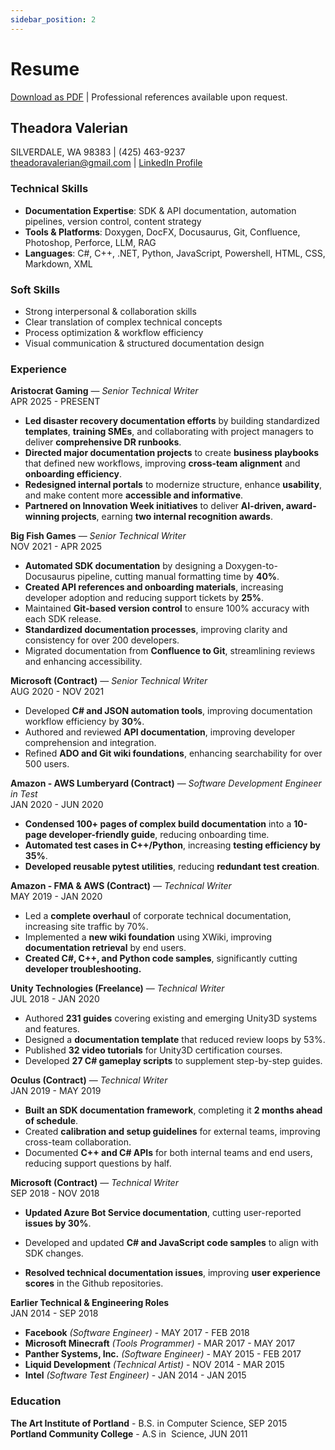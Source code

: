 ```yaml
---
sidebar_position: 2
---
```


# Resume

<FAIcon icon="fa-solid fa-file-pdf" size="1.5x" /> [Download as PDF](../static/files/theadora_valerian_resume.pdf) | Professional references available upon request.

## Theadora Valerian                                   
SILVERDALE, WA 98383 | (425) 463-9237 <br />
[theadoravalerian@gmail.com](mailto:theadoravalerian@gmail.com) | <FAIcon icon="fa-brands fa-linkedin" size="1x" /> [LinkedIn Profile](https://www.linkedin.com/in/theadora-valerian)

### Technical Skills

- **Documentation Expertise**: SDK & API documentation, automation pipelines, version control, content strategy  
- **Tools & Platforms**: Doxygen, DocFX, Docusaurus, Git, Confluence, Photoshop, Perforce, LLM, RAG  
- **Languages**: C\#, C\+\+, .NET, Python, JavaScript, Powershell, HTML, CSS, Markdown, XML

### Soft Skills

- Strong interpersonal & collaboration skills
- Clear translation of complex technical concepts
- Process optimization & workflow efficiency
- Visual communication & structured documentation design

### Experience

**Aristocrat Gaming** — _Senior Technical Writer_ <br />
APR 2025 - PRESENT

- **Led disaster recovery documentation efforts** by building standardized **templates**, **training SMEs**, and collaborating with project managers to deliver **comprehensive DR runbooks**.  
- **Directed major documentation projects** to create **business playbooks** that defined new workflows, improving **cross-team alignment** and **onboarding efficiency**.  
- **Redesigned internal portals** to modernize structure, enhance **usability**, and make content more **accessible and informative**.  
- **Partnered on Innovation Week initiatives** to deliver **AI-driven, award-winning projects**, earning **two internal recognition awards**. 

**Big Fish Games** — _Senior Technical Writer_ <br />
NOV 2021 - APR 2025

- **Automated SDK documentation** by designing a Doxygen-to-Docusaurus pipeline, cutting manual formatting time by **40%**.  
- **Created API references and onboarding materials**, increasing developer adoption and reducing support tickets by **25%**.  
- Maintained **Git-based version control** to ensure 100% accuracy with each SDK release.  
- **Standardized documentation processes**, improving clarity and consistency for over 200 developers.  
- Migrated documentation from **Confluence to Git**, streamlining reviews and enhancing accessibility.  

**Microsoft (Contract)** — _Senior Technical Writer_ <br />
AUG 2020 - NOV 2021

- Developed **C\# and JSON automation tools**, improving documentation workflow efficiency by **30%**.  
- Authored and reviewed **API documentation**, improving developer comprehension and integration.  
- Refined **ADO and Git wiki foundations**, enhancing searchability for over 500 users.  

**Amazon - AWS Lumberyard (Contract)** — _Software Development Engineer in Test_ <br />
JAN 2020 - JUN 2020

- **Condensed 100+ pages of complex build documentation** into a **10-page developer-friendly guide**, reducing onboarding time.  
- **Automated test cases in C++/Python**, increasing **testing efficiency by 35%**.  
- **Developed reusable pytest utilities**, reducing **redundant test creation**.

**Amazon - FMA & AWS (Contract)** — _Technical Writer_ <br />
MAY 2019 - JAN 2020

- Led a **complete overhaul** of corporate technical documentation, increasing site traffic by 70%.  
- Implemented a **new wiki foundation** using XWiki, improving **documentation retrieval** by end users.  
- **Created C\#, C++, and Python code samples**, significantly cutting **developer troubleshooting.**

**Unity Technologies (Freelance)** — _Technical Writer_ <br />
JUL 2018 - JAN 2020

- Authored **231 guides** covering existing and emerging Unity3D systems and features.  
- Designed a **documentation template** that reduced review loops by 53%.  
- Published **32 video tutorials** for Unity3D certification courses.  
- Developed **27 C\# gameplay scripts** to supplement step-by-step guides.

**Oculus (Contract)** — _Technical Writer_ <br />
JAN 2019 - MAY 2019

- **Built an SDK documentation framework**, completing it **2 months ahead of schedule**.  
- Created **calibration and setup guidelines** for external teams, improving cross-team collaboration.  
- Documented **C++ and C\# APIs** for both internal teams and end users, reducing support questions by half.

**Microsoft (Contract)** — _Technical Writer_ <br />
SEP 2018 - NOV 2018

- **Updated Azure Bot Service documentation**, cutting user-reported **issues by 30%**.  
* Developed and updated **C\# and JavaScript code samples** to align with SDK changes.  
- **Resolved technical documentation issues**, improving **user experience scores** in the Github repositories.

**Earlier Technical & Engineering Roles**<br />
JAN 2014 - SEP 2018

- **Facebook** *(Software Engineer)* - MAY 2017 - FEB 2018
- **Microsoft Minecraft** *(Tools Programmer)* - MAR 2017 - MAY 2017
- **Panther Systems, Inc.** *(Software Engineer)* - MAY 2015 - FEB 2017
- **Liquid Development** *(Technical Artist)* - NOV 2014 - MAR 2015
- **Intel** *(Software Test Engineer)* - JAN 2014 - JAN 2015

### Education

**The Art Institute of Portland** - B.S. in Computer Science, SEP 2015
**Portland Community College** - A.S in  Science, JUN 2011
